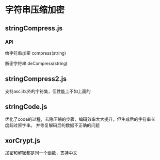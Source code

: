 
# 字符串压缩加密

## stringCompress.js

### API

给字符串加密
compress(string)

解密字符串
deCompress(string)


## stringCompress2.js

支持ascii以外的字符集，但性能上不如上面的


## stringCode.js

优化了code的过程，去除压缩的步骤，编码效率大大提升，但生成后的字符串长度超过原字串。
并修复解码后的数据不正确的问题

## xorCrypt.js

加密和解密都是同一个函数，支持中文



